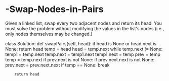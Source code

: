 # -Swap-Nodes-in-Pairs
Given a linked list, swap every two adjacent nodes and return its head. You must solve the problem without modifying the values in the list's nodes (i.e., only nodes themselves may be changed.)

class Solution:
    def swapPairs(self, head):
        if head is None or head.next is None:
            return head
        temp = head
        head = temp.next
        while temp.next != None:
            temp1 = temp.next
            temp.next = temp1.next
            temp1.next = temp
            prev = temp
            temp = temp.next
            if prev.next is not None:
                if prev.next.next is not None:
                    prev.next = prev.next.next
            if temp == None:
                break
            
        return head
